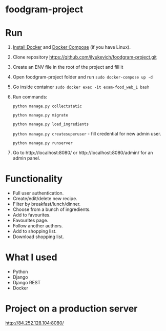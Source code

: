 # foodgram-project
# Run
1. [Install Docker](https://www.docker.com/products/docker-desktop) and [Docker Compose](https://docs.docker.com/compose/install/) (if you have Linux).
2. Clone repository https://github.com/ilyukevich/foodgram-project.git
3. Create an ENV file in the root of the project and fill it
4. Open foodgram-project folder and run ```sudo docker-compose up -d```
5. Go inside container ```sudo docker exec -it exam-food_web_1 bash```
6. Run commands:
   
   ```python manage.py collectstatic```
   
   ```python manage.py migrate```
   
   ```python manage.py load_ingredients```
   
   ```python manage.py createsuperuser``` - fill credential for new admin user.
   
   ```python manage.py runserver```
4. Go to http://localhost:8080/ or http://localhost:8080/admin/ for an admin panel.

# Functionality
* Full user authentication.
* Create/edit/delete new recipe.
* Filter by breakfast/lunch/dinner.  
* Choose from a bunch of ingredients.
* Add to favourites.
* Favourites page.
* Follow another authors.
* Add to shopping list.
* Download shopping list.

# What I used
* Python
* Django
* Django REST
* Docker

# Project on a production server
http://84.252.128.104:8080/
